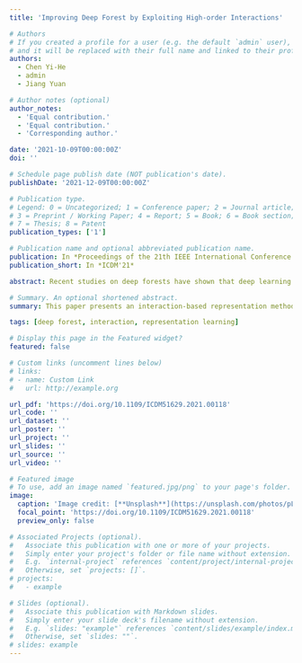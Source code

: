 ```yaml
---
title: 'Improving Deep Forest by Exploiting High-order Interactions'

# Authors
# If you created a profile for a user (e.g. the default `admin` user), write the username (folder name) here
# and it will be replaced with their full name and linked to their profile.
authors:
  - Chen Yi-He
  - admin
  - Jiang Yuan

# Author notes (optional)
author_notes:
  - 'Equal contribution.'
  - 'Equal contribution.'
  - 'Corresponding author.'

date: '2021-10-09T00:00:00Z'
doi: ''

# Schedule page publish date (NOT publication's date).
publishDate: '2021-12-09T00:00:00Z'

# Publication type.
# Legend: 0 = Uncategorized; 1 = Conference paper; 2 = Journal article;
# 3 = Preprint / Working Paper; 4 = Report; 5 = Book; 6 = Book section;
# 7 = Thesis; 8 = Patent
publication_types: ['1']

# Publication name and optional abbreviated publication name.
publication: In *Proceedings of the 21th IEEE International Conference on Data Mining*, pp. 1030-1035, Auckland, NZ, 2021.
publication_short: In *ICDM'21*

abstract: Recent studies on deep forests have shown that deep learning frameworks can be built on non-differentiable modules without a backpropagation training process. However, the feature representations of deep forests only consist of predicted class probabilities. The information these class probabilities deliver is very limited and lacks diversity, especially when the number of output labels is far less than the number of input features. Besides, the prediction-based representations require us to save multiple layers of random forests to use them during testing, which is high-memory and high-time cost. In this paper, we propose a novel deep forest model that utilizes high-order interactions of input features to generate more informative and diverse feature representations. Specifically, we design a generalized version of Random Intersection Trees (gRIT) to discover stable high-order interactions and apply Activated Linear Combination (ALC) to transform them into hierarchical distributed representations. These interaction-based representations obviate the need to store random forests in the front layers, thus greatly improving the computational efficiency. Our experiments show that our method achieves highly competitive predictive performance with significantly reduced time and memory cost.

# Summary. An optional shortened abstract.
summary: This paper presents an interaction-based representation method for deep forests.

tags: [deep forest, interaction, representation learning]

# Display this page in the Featured widget?
featured: false

# Custom links (uncomment lines below)
# links:
# - name: Custom Link
#   url: http://example.org

url_pdf: 'https://doi.org/10.1109/ICDM51629.2021.00118'
url_code: ''
url_dataset: ''
url_poster: ''
url_project: ''
url_slides: ''
url_source: ''
url_video: ''

# Featured image
# To use, add an image named `featured.jpg/png` to your page's folder.
image:
  caption: 'Image credit: [**Unsplash**](https://unsplash.com/photos/pLCdAaMFLTE)'
  focal_point: 'https://doi.org/10.1109/ICDM51629.2021.00118'
  preview_only: false

# Associated Projects (optional).
#   Associate this publication with one or more of your projects.
#   Simply enter your project's folder or file name without extension.
#   E.g. `internal-project` references `content/project/internal-project/index.md`.
#   Otherwise, set `projects: []`.
# projects:
#   - example

# Slides (optional).
#   Associate this publication with Markdown slides.
#   Simply enter your slide deck's filename without extension.
#   E.g. `slides: "example"` references `content/slides/example/index.md`.
#   Otherwise, set `slides: ""`.
# slides: example
---
```


<!-- {{% callout note %}}
Click the _Cite_ button above to demo the feature to enable visitors to import publication metadata into their reference management software.
{{% /callout %}}

{{% callout note %}}
Create your slides in Markdown - click the _Slides_ button to check out the example.
{{% /callout %}}

Supplementary notes can be added here, including [code, math, and images](https://wowchemy.com/docs/writing-markdown-latex/). -->
